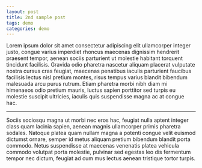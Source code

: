 ```yaml
---
layout: post
title: 2nd sample post
tags: demo
categories: demo
---
```


Lorem ipsum dolor sit amet consectetur adipiscing elit ullamcorper integer justo, congue varius imperdiet rhoncus maecenas dignissim hendrerit 
praesent tempor, aenean sociis parturient ut molestie habitant torquent tincidunt facilisis. Gravida odio pharetra nascetur aliquam placerat 
vulputate nostra cursus cras feugiat, maecenas 
penatibus iaculis parturient faucibus facilisis lectus nisl pretium montes, risus tempus varius blandit bibendum malesuada arcu purus rutrum.
Etiam pharetra morbi nibh diam mi himenaeos odio pretium mauris, luctus sapien porttitor sed turpis eu molestie suscipit ultricies, iaculis quis 
suspendisse magna ac at congue hac.

---------------------------

Sociis sociosqu magna ut morbi nec eros hac, feugiat nulla aptent integer class quam lacinia sapien, aenean magnis ullamcorper primis pharetra 
sodales. Natoque platea quam nullam magna a potenti congue velit euismod dictumst ornare, semper id metus aliquam pretium bibendum blandit porta 
commodo. Netus suspendisse at maecenas venenatis platea vehicula commodo volutpat porta molestie, pulvinar sed egestas leo dis fermentum tempor 
nec dictum, feugiat ad cum mus lectus aenean tristique tortor turpis.
